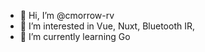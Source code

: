 - 👋 Hi, I’m @cmorrow-rv
- 👀 I’m interested in Vue, Nuxt, Bluetooth IR, 
- 🌱 I’m currently learning Go

<!---
cmorrow-rv/cmorrow-rv is a ✨ special ✨ repository because its `README.md` (this file) appears on your GitHub profile.
You can click the Preview link to take a look at your changes.
--->
